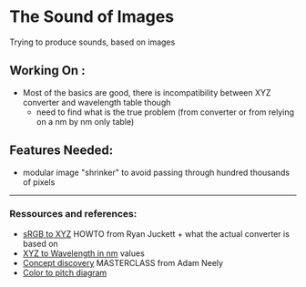 # The Sound of Images
Trying to produce sounds, based on images

## Working On :
* Most of the basics are good, there is incompatibility between XYZ converter and wavelength table though
   * need to find what is the true problem (from converter or from relying on a nm by nm only table)
   
## Features Needed:
* modular image "shrinker" to avoid passing through hundred thousands of pixels
<hr/>

### Ressources and references:
* [sRGB to XYZ](http://www.ryanjuckett.com/programming/rgb-color-space-conversion/) HOWTO from Ryan Juckett + what the actual converter is based on
* [XYZ to Wavelength in nm](https://www.waveformlighting.com/files/color_matching_functions.txt) values
* [Concept discovery](https://www.youtube.com/watch?v=JiNKlhspdKg&t=1799s) MASTERCLASS from Adam Neely
* [Color to pitch diagram](https://www.flutopedia.com/img/ColorOfSound_Nextdrum_lg.jpg)
